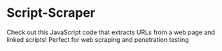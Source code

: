 # Script-Scraper
Check out this JavaScript code that extracts URLs from a web page and linked scripts! Perfect for web scraping and penetration testing
